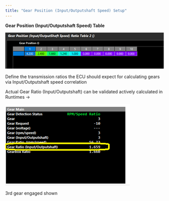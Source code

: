 ```yaml
---
title: "Gear Position (Input/Outputshaft Speed) Setup"
---
```


**Gear Position (Input/Outputshaft Speed) Table**


![Image](</img/NewItem878.png>)


Define the transmission ratios the ECU should expect for calculating gears via Input/Outputshaft speed correlation&nbsp;



Actual Gear Ratio (Input/Outputshaft) can be validated actively calculated in Runtimes -\>&nbsp;



![Image](</img/NewItem879.png>)

&#51;rd gear engaged shown




